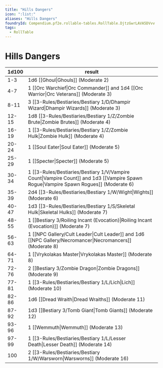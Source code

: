 ```yaml
---
title: "Hills Dangers"
icon: ":list:"
aliases: "Hills Dangers"
foundryId: Compendium.pf2e.rollable-tables.RollTable.DjtzGwrLAVA5DVvv
tags:
  - RollTable
---
```


# Hills Dangers
| 1d100 | result |
|------|--------|
| 1-3 | 1d6 [[Ghoul\|Ghouls]] (Moderate 2) |
| 4-7 | 1 [[Orc Warchief\|Orc Commander]] and 1d4 [[Orc Warrior\|Orc Veterans]] (Moderate 3) |
| 8-11 | 3 [[3-Rules/Bestiaries/Bestiary 1/D/Dhampir Wizard\|Dhampir Wizards]] (Moderate 3) |
| 12-15 | 1d8 [[3-Rules/Bestiaries/Bestiary 1/Z/Zombie Brute\|Zombie Brutes]] (Moderate 4) |
| 16-19 | 1 [[3-Rules/Bestiaries/Bestiary 1/Z/Zombie Hulk\|Zombie Hulk]] (Moderate 4) |
| 20-24 | 1 [[Soul Eater\|Soul Eater]] (Moderate 5) |
| 25-29 | 1 [[Specter\|Specter]] (Moderate 5) |
| 30-34 | 1 [[3-Rules/Bestiaries/Bestiary 1/V/Vampire Count\|Vampire Count]] and 1d3 [[Vampire Spawn Rogue\|Vampire Spawn Rogues]] (Moderate 6) |
| 35-39 | 2d4 [[3-Rules/Bestiaries/Bestiary 1/W/Wight\|Wights]] (Moderate 6) |
| 40-47 | 1d3 [[3-Rules/Bestiaries/Bestiary 1/S/Skeletal Hulk\|Skeletal Hulks]] (Moderate 7) |
| 48-55 | 1 [[Bestiary 3/Roiling Incant (Evocation)\|Roiling Incant (Evocation)]] (Moderate 7) |
| 56-63 | 1 [[NPC Gallery/Cult Leader\|Cult Leader]] and 1d6 [[NPC Gallery/Necromancer\|Necromancers]] (Moderate 8) |
| 64-71 | 1 [[Vrykolakas Master\|Vrykolakas Master]] (Moderate 8) |
| 72-76 | 2 [[Bestiary 3/Zombie Dragon\|Zombie Dragons]] (Moderate 9) |
| 77-81 | 1 [[3-Rules/Bestiaries/Bestiary 1/L/Lich\|Lich]] (Moderate 10) |
| 82-86 | 1d6 [[Dread Wraith\|Dread Wraiths]] (Moderate 11) |
| 87-92 | 1d3 [[Bestiary 3/Tomb Giant\|Tomb Giants]] (Moderate 12) |
| 93-96 | 1 [[Wemmuth\|Wemmuth]] (Moderate 13) |
| 97-99 | 1 [[3-Rules/Bestiaries/Bestiary 1/L/Lesser Death\|Lesser Death]] (Moderate 14) |
| 100 | 2 [[3-Rules/Bestiaries/Bestiary 1/W/Warsworn\|Warsworns]] (Moderate 16) |
